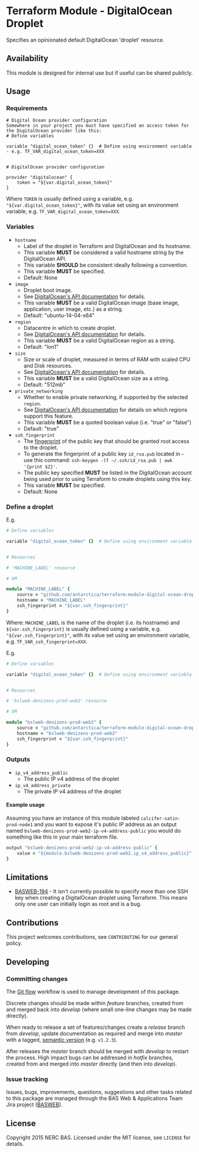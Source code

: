 # Terraform Module - DigitalOcean Droplet

Specifies an opinionated default DigitalOcean 'droplet' resource.

## Availability

This module is designed for internal use but if useful can be shared publicly.

## Usage

### Requirements


```
# Digital Ocean provider configuration
Somewhere in your project you must have specified an access token for the DigitalOcean provider like this:
# Define variables

variable "digital_ocean_token" {}  # Define using environment variable - e.g. TF_VAR_digital_ocean_token=XXX


# DigitalOcean provider configuration

provider "digitalocean" {
    token = "${var.digital_ocean_token}"
}
```

Where `TOKEN` is usually defined using a variable, e.g. `"${var.digital_ocean_token}"`, with its value set using an environment variable, e.g. `TF_VAR_digital_ocean_token=XXX`.

### Variables

* `hostname`
    * Label of the droplet in Terraform and DigitalOcean and its hostname.
    * This variable **MUST** be considered a valid hostname string by the DigitalOcean API.
    * This variable **SHOULD** be consistent ideally following a convention.
    * This variable **MUST** be specified.
    * Default: None
* `image`
    * Droplet boot image.
    * See [DigitalOcean's API documentation](https://developers.digitalocean.com/#list-all-images) for details.
    * This variable **MUST** be a valid DigitalOcean image (base image, application, user image, etc.) as a string.
    * Default: "ubuntu-14-04-x64"
* `region`
    * Datacentre in which to create droplet.
    * See [DigitalOcean's API documentation](https://developers.digitalocean.com/#list-all-regions) for details.
    * This variable **MUST** be a valid DigitalOcean region as a string.
    * Default: "lon1"
* `size`
    * Size or scale of droplet, measured in terms of RAM with scaled CPU and Disk resources.
    * See [DigitalOcean's API documentation](https://developers.digitalocean.com/#list-all-sizes) for details.
    * This variable **MUST** be a valid DigitalOcean size as a string.
    * Default: "512mb" 
* `private_networking`
    * Whether to enable private networking, if supported by the selected `region`.
    * See [DigitalOcean's API documentation](https://developers.digitalocean.com/#list-all-regions) for details on which regions support this feature.
    * This variable **MUST** be a quoted boolean value (i.e. "true" or "false")
    * Default: "true"   
* `ssh_fingerprint` 
    * The [fingerprint](http://en.wikipedia.org/wiki/Public_key_fingerprint) of the public key that should be granted root access to the droplet. 
    * To generate the fingerprint of a public key `id_rsa.pub` located in `~` use this command: `ssh-keygen -lf ~/.ssh/id_rsa.pub | awk '{print $2}'`.
    * The public key specified **MUST** be listed in the DigitalOcean account being used prior to using Terraform to create droplets using this key.
    * This variable **MUST** be specified.
    * Default: None

### Define a droplet

E.g.

```ruby
# Define variables

variable "digital_ocean_token" {}  # Define using environment variable - e.g. TF_VAR_digital_ocean_token=XXX


# Resources

# 'MACHINE_LABEL' resource

# VM

module "MACHINE_LABEL" {
    source = "github.com/antarctica/terraform-module-digital-ocean-droplet"
    hostname = "MACHINE_LABEL"
    ssh_fingerprint = "${var.ssh_fingerprint}"
}
```

Where: `MACHINE_LABEL` is the name of the droplet (i.e. its hostname) and `${var.ssh_fingerprint}` is usually defined using a variable, e.g. `"${var.ssh_fingerprint}"`, with its value set using an environment variable, e.g. `TF_VAR_ssh_fingerprint=XXX`.

E.g.

```ruby
# Define variables

variable "digital_ocean_token" {}  # Define using environment variable - e.g. TF_VAR_digital_ocean_token=XXX


# Resources

# 'bslweb-denizens-prod-web2' resource

# VM

module "bslweb-denizens-prod-web2" {
    source = "github.com/antarctica/terraform-module-digital-ocean-droplet?ref=v1.0.0"
    hostname = "bslweb-denizens-prod-web2"
    ssh_fingerprint = "${var.ssh_fingerprint}"
}
```

### Outputs

* `ip_v4_address_public`
    * The public IP v4 address of the droplet
* `ip_v4_address_private`
    * The private IP v4 address of the droplet

#### Example usage

Assuming you have an instance of this module labeled `calcifer-satin-prod-node1` and you want to expose it's public IP address as an output named `bslweb-denizens-prod-web2-ip-v4-address-public` you would do something like this in your main terraform file.

```ruby
output "bslweb-denizens-prod-web2-ip-v4-address-public" {
    value = "${module.bslweb-denizens-prod-web2.ip_v4_address_public}"
}
```

## Limitations

* [BASWEB-194](https://jira.ceh.ac.uk/browse/BASWEB-194) - It isn't currently possible to specify more than one SSH key
 when creating a DigitalOcean droplet using Terraform. This means only one user can initially login as root and is a bug.

## Contributions

This project welcomes contributions, see `CONTRIBUTING` for our general policy.

## Developing

### Committing changes

The [Git flow](https://www.atlassian.com/git/tutorials/comparing-workflows/gitflow-workflow) workflow is used to manage development of this package.

Discrete changes should be made within *feature* branches, created from and merged back into *develop* (where small one-line changes may be made directly).

When ready to release a set of features/changes create a *release* branch from *develop*, update documentation as required and merge into *master* with a tagged, [semantic version](http://semver.org/) (e.g. `v1.2.3`).

After releases the *master* branch should be merged with *develop* to restart the process. High impact bugs can be addressed in *hotfix* branches, created from and merged into *master* directly (and then into *develop*).

### Issue tracking

Issues, bugs, improvements, questions, suggestions and other tasks related to this package are managed through the BAS Web & Applications Team Jira project ([BASWEB](https://jira.ceh.ac.uk/browse/BASWEB)).

## License

Copyright 2015 NERC BAS. Licensed under the MIT license, see `LICENSE` for details.
